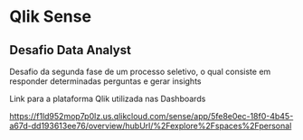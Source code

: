 # Qlik Sense
## Desafio Data Analyst

Desafio da segunda fase de um processo seletivo, o qual consiste em responder determinadas perguntas e gerar insights

Link para a plataforma Qlik utilizada nas Dashboards

https://f1ld952mop7p0lz.us.qlikcloud.com/sense/app/5fe8e0ec-18f0-4b45-a67d-dd193613ee76/overview/hubUrl/%2Fexplore%2Fspaces%2Fpersonal
